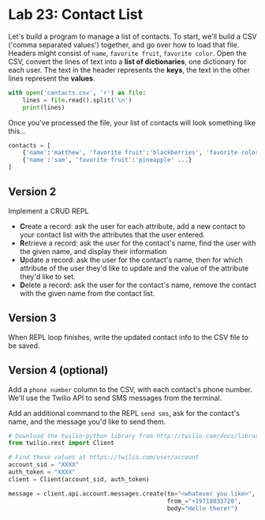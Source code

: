 
# Lab 23: Contact List


Let's build a program to manage a list of contacts. To start, we'll build a CSV ('comma separated values') together, and go over how to load that file. Headers might consist of `name`, `favorite fruit`, `favorite color`. Open the CSV, convert the lines of text into a **list of dictionaries**, one dictionary for each user. The text in the header represents the **keys**, the text in the other lines represent the **values**.

```python
with open('contacts.csv', 'r') as file:
    lines = file.read().split('\n')
    print(lines)
```

Once you've processed the file, your list of contacts will look something like this...
```python
contacts = [
    {'name':'matthew', 'favorite fruit':'blackberries', 'favorite color':'orange'},
    {'name':'sam', 'favorite fruit':'pineapple' ...}
]
```

## Version 2

Implement a CRUD REPL

- **C**reate a record: ask the user for each attribute, add a new contact to your contact list with the attributes that the user entered.
- **R**etrieve a record: ask the user for the contact's name, find the user with the given name, and display their information
- **U**pdate a record: ask the user for the contact's name, then for which attribute of the user they'd like to update and the value of the attribute they'd like to set.
- **D**elete a record: ask the user for the contact's name, remove the contact with the given name from the contact list.

## Version 3

When REPL loop finishes, write the updated contact info to the CSV file to be saved.

## Version 4 (optional)

Add a `phone number` column to the CSV, with each contact's phone number. We'll use the Twilio API to send SMS messages from the terminal.

Add an additional command to the REPL `send sms`, ask for the contact's name, and the message you'd like to send them.




```python
# Download the twilio-python library from http://twilio.com/docs/libraries
from twilio.rest import Client

# Find these values at https://twilio.com/user/account
account_sid = "XXXX"
auth_token = "XXXX"
client = Client(account_sid, auth_token)

message = client.api.account.messages.create(to="<whatever you like>",
                                             from_="+19718033720",
                                             body="Hello there!")
```

    